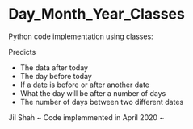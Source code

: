 # Day_Month_Year_Classes
Python code implementation using classes:

Predicts
- The data after today 
- The day before today
- If a date is before or after another date
- What the day will be after a number of days 
- The number of days between two different dates


Jil Shah
~ Code implemmented in April 2020 ~

